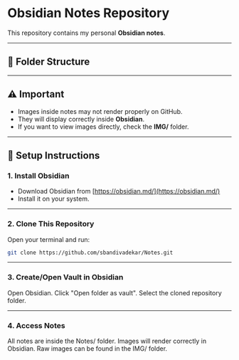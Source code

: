 # Obsidian Notes Repository

This repository contains my personal **Obsidian notes**.  

---

## 📂 Folder Structure

---

## ⚠️ Important
- Images inside notes may not render properly on GitHub.  
- They will display correctly inside **Obsidian**.  
- If you want to view images directly, check the **IMG/** folder.

---

## 🚀 Setup Instructions

### 1. Install Obsidian
- Download Obsidian from [https://obsidian.md/](https://obsidian.md/)  
- Install it on your system.

---

### 2. Clone This Repository
Open your terminal and run:

```bash
git clone https://github.com/sbandivadekar/Notes.git
```
---

### 3. Create/Open Vault in Obsidian
Open Obsidian.
Click "Open folder as vault".
Select the cloned repository folder.

---

### 4. Access Notes
All notes are inside the Notes/ folder.
Images will render correctly in Obsidian.
Raw images can be found in the IMG/ folder.
